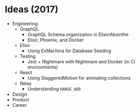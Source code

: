 # Ideas (2017)

- Engineering
  - GraphQL
      - GraphQL Schema organization in Elixir/Absinthe
      - Elixir, Phoenix, and Docker
  - Elixir
    - Using ExMachina for Database Seeding
  - Testing
    - Jest + Nightmare with Nightmare and Docker (in CI environments)
  - React
    - Using StaggeredMotion for animating collections
  - Relay
    - Understanding `RANGE_ADD`
- Design
- Product
- Career
